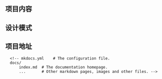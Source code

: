 
## 项目内容

<!-- * `mkdocs new [dir-name]` - Create a new project.
* `mkdocs serve` - Start the live-reloading docs server.
* `mkdocs build` - Build the documentation site.
* `mkdocs help` - Print this help message. -->

## 设计模式

## 项目地址

      <!-- mkdocs.yml    # The configuration file.
      docs/
          index.md  # The documentation homepage.
          ...       # Other markdown pages, images and other files. -->
